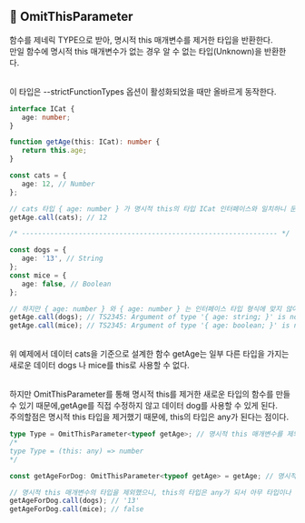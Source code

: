## 🐽 OmitThisParameter<T>

함수를 제네릭 TYPE으로 받아, 명시적 this 매개변수를 제거한 타입을 반환한다.<br/>
만일 함수에 명시적 this 매개변수가 없는 경우 알 수 없는 타입(Unknown)을 반환한다.<br/><br/>

이 타입은 --strictFunctionTypes 옵션이 활성화되었을 때만 올바르게 동작한다.

```TypeScript
interface ICat {
   age: number;
}

function getAge(this: ICat): number {
   return this.age;
}

const cats = {
   age: 12, // Number
};

// cats 타입 { age: number } 가 명시적 this의 타입 ICat 인터페이스와 일치하니 문제없이 동작
getAge.call(cats); // 12

/* --------------------------------------------------------------- */

const dogs = {
   age: '13', // String
};
const mice = {
   age: false, // Boolean
};

// 하지만 { age: number } 와 { age: number } 는 인터페이스 타입 형식에 맞지 않아 에러를 일으킴
getAge.call(dogs); // TS2345: Argument of type '{ age: string; }' is not assignable to parameter of type '{ age: number; }'.
getAge.call(mice); // TS2345: Argument of type '{ age: boolean; }' is not assignable to parameter of type '{ age: number; }'.
```

<br/>
위 예제에서 데이터 cats을 기준으로 설계한 함수 getAge는 일부 다른 타입을 가지는 새로운 데이터 dogs 나 mice를 this로 사용할 수 없다.<br/><br/>

하지만 OmitThisParameter를 통해 명시적 this를 제거한 새로운 타입의 함수를 만들 수 있기 때문에,getAge를 직접 수정하지 않고 데이터 dog를 사용할 수 있게 된다.<br/>
주의할점은 명시적 this 타입을 제거했기 때문에, this의 타입은 any가 된다는 점이다.

```TypeScript
type Type = OmitThisParameter<typeof getAge>; // 명시적 this 매개변수를 제외한 함수 타입을 반환
/*
type Type = (this: any) => number
*/

const getAgeForDog: OmitThisParameter<typeof getAge> = getAge; // 명시적 this 매개변수를 제외한 함수 타입을 반환

// 명시적 this 매개변수의 타입을 제외했으니, this의 타입은 any가 되서 아무 타입이나 다 들어갈 수 있게 된다.
getAgeForDog.call(dogs); // '13'
getAgeForDog.call(mice); // false
```
